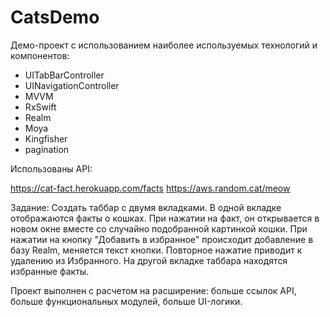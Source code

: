 # CatsDemo
Демо-проект с использованием наиболее используемых технологий и компонентов:

- UITabBarController
- UINavigationController
- MVVM
- RxSwift
- Realm
- Moya
- Kingfisher
- pagination

Использованы API:

https://cat-fact.herokuapp.com/facts
https://aws.random.cat/meow

Задание: Создать таббар с двумя вкладками. В одной вкладке отображаются факты о кошках. 
При нажатии на факт, он открывается в новом окне вместе со случайно подобранной картинкой кошки. 
При нажатии на кнопку "Добавить в избранное" происходит добавление в базу Realm, меняется текст кнопки. 
Повторное нажатие приводит к удалению из Избранного.
На другой вкладке таббара находятся избранные факты.

Проект выполнен с расчетом на расширение: больше ссылок API, больше функциональных модулей, больше UI-логики.
